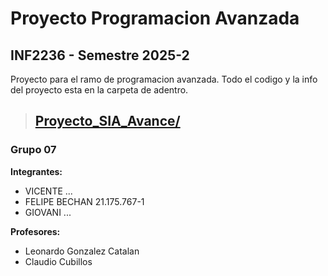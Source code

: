 # Proyecto Programacion Avanzada
## INF2236 - Semestre 2025-2

Proyecto para el ramo de programacion avanzada.
Todo el codigo y la info del proyecto esta en la carpeta de adentro.

> ## [Proyecto_SIA_Avance/](./GestionEvalucionesColegio/)

### Grupo 07
**Integrantes:**
- VICENTE ...
- FELIPE BECHAN 21.175.767-1
- GIOVANI ...

**Profesores:**
- Leonardo Gonzalez Catalan
- Claudio Cubillos